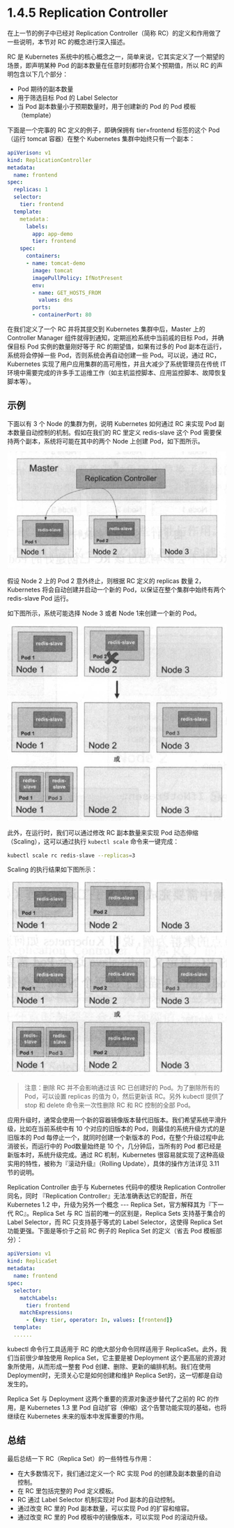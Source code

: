 # 1.4.5 Replication Controller

在上一节的例子中已经对 Replication Controller（简称 RC）的定义和作用做了一些说明，本节对 RC 的概念进行深入描述。

RC 是 Kubernetes 系统中的核心概念之一，简单来说，它其实定义了一个期望的场景，即声明某种 Pod 的副本数量在任意时刻都符合某个预期值，所以 RC 的声明包含以下几个部分：
* Pod 期待的副本数量
* 用于筛选目标 Pod 的 Label Selector
* 当 Pod 副本数量小于预期数量时，用于创建新的 Pod 的 Pod 模板（template）

下面是一个完事的 RC 定义的例子，即确保拥有 tier=frontend 标签的这个 Pod（运行 tomcat 容器）在整个 Kubernetes 集群中始终只有一个副本：
```yaml
apiVerison: v1
kind: ReplicationController
metadata:
  name: frontend
spec:
  replicas: 1
  selector:
    tier: frontend
  template:
    metadata：
      labels:
        app: app-demo
        tier: frontend
    spec:
      containers:
      - name: tomcat-demo
        image: tomcat
        imagePullPolicy: IfNotPresent
        env:
        - name: GET_HOSTS_FROM
          values: dns
        ports:
        - containerPort: 80
```

在我们定义了一个 RC 并将其提交到 Kubernetes 集群中后，Master 上的 Controller Manager 组件就得到通知，定期巡检系统中当前戚的目标 Pod，并确保目标 Pod 实例的数量刚好等于 RC 的期望值，如果有过多的 Pod 副本在运行，系统将会停掉一些 Pod，否则系统会再自动创建一些 Pod。可以说，通过 RC，Kubernetes 实现了用户应用集群的高可用性，并且大减少了系统管理员在传统 IT 环境中需要完成的许多手工运维工作（如主机监控脚本、应用监控脚本、故障恢复脚本等）。

## 示例

下面以有 3 个 Node 的集群为例，说明 Kubernetes 如何通过 RC 来实现 Pod 副本数量自动控制的机制。假如在我们的 RC 里定义 redis-slave 这个 Pod 需要保持两个副本，系统将可能在其中的两个 Node 上创建 Pod，如下图所示。

![](../../gitbook/assets/topic_1/1-9.jpg)

假设 Node 2 上的 Pod 2 意外终止，则根据 RC 定义的 replicas 数量 2，Kubernetes 将会自动创建并启动一个新的 Pod，以保证在整个集群中始终有两个 redis-slave Pod 运行。

如下图所示，系统可能选择 Node 3 或者 Node 1来创建一个新的 Pod。

![](../../gitbook/assets/topic_1/1-10.jpg)

此外，在运行时，我们可以通过修改 RC 副本数量来实现 Pod 动态伸缩（Scaling），这可以通过执行 `kubectl scale` 命令来一键完成：
```bash
kubectl scale rc redis-slave --replicas=3
```

Scaling 的执行结果如下图所示：

![](../../gitbook/assets/topic_1/1-11.jpg)

> 注意：删除 RC 并不会影响通过该 RC 已创建好的 Pod。为了删除所有的 Pod，可以设置 replicas 的值为 0，然后更新该 RC。另外 kubectl 提供了 stop 和 delete 命令来一次性删除 RC 和 RC 控制的全部 Pod。

应用升级时，通常会使用一个新的容器镜像版本替代旧版本。我们希望系统平滑升级，比如在当前系统中有 10 个对应的旧版本的 Pod，则最佳的系统升级方式的是旧版本的 Pod 每停止一个，就同时创建一个新版本的 Pod，在整个升级过程中此消彼长，而运行中的 Pod数量始终是 10 个，几分钟后，当所有的 Pod 都已经是新版本时，系统升级完成。通过 RC 机制，Kubernetes 很容易就实现了这种高级实用的特性，被称为『滚动升级』（Rolling Update），具体的操作方法详见 3.11 节的说明。

Replication Controller 由于与 Kubernetes 代码中的模块 Replication Controller 同名，同时 『Replication Controller』无法准确表达它的配音，所在 Kubernetes 1.2 中，升级为另外一个概念 --- Replica Set，官方解释其为『下一代 RC』。Replica Set 与 RC 当前的唯一的区别是，Replica Sets 支持基于集合的 Label Selector，而 RC 只支持基于等式的 Label Selector，这使得 Replica Set 功能更强。下面是等价于之前 RC 例子的 Replica Set 的定义（省去 Pod 模板部分）：
```yaml
apiVersion: v1
kind: ReplicaSet
metadata:
  name: frontend
spec:
  selector:
    matchLabels:
      tier: frontend
    matchExpressions:
      - {key: tier, operator: In, values: [frontend]}
  template:
  ......
```

kubectl 命令行工具适用于 RC 的绝大部分命令同样适用于 ReplicaSet。此外，我们当前很少单独使用 Replica Set，它主要是被 Deployment 这个更高层的资源对象所使用，从而形成一整套 Pod 创建、删除、更新的编排机制。我们在使用 Deployment时，无须关心它是如何创建和维护 Replica Set的，这一切都是自动发生的。

Replica Set 与 Deployment 这两个重要的资源对象逐步替代了之前的 RC 的作用，是 Kubernetes 1.3 里 Pod 自动扩容（伸缩）这个告警功能实现的基础，也将继续在 Kubernetes 未来的版本中发挥重要的作用。

## 总结

最后总结一下 RC（Replica Set）的一些特性与作用：
* 在大多数情况下，我们通过定义一个 RC 实现 Pod 的创建及副本数量的自动控制。
* 在 RC 里包括完整的 Pod 定义模板。
* RC 通过 Label Selector 机制实现对 Pod 副本的自动控制。
* 通过改变 RC 里的 Pod 副本数量，可以实现 Pod 的扩容和缩容。
* 通过改变 RC 里的 Pod 模板中的镜像版本，可以实现 Pod 的滚动升级。

